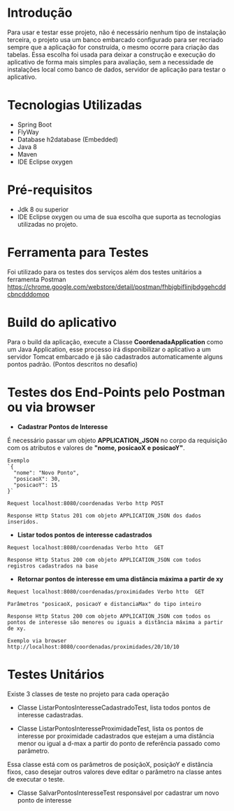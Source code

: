 # Introdução

Para usar e testar esse projeto, não é necessário nenhum tipo de instalação terceira, o projeto usa um banco embarcado configurado para ser recriado sempre que a aplicação for construída, o mesmo ocorre para criação das tabelas. Essa escolha foi usada para deixar a construção e execução do aplicativo de forma mais simples para avaliação, sem a necessidade de instalações local como banco de dados, servidor de aplicação para testar o aplicativo.

# Tecnologias Utilizadas

* Spring Boot
* FlyWay
* Database h2database (Embedded)
* Java 8
* Maven
* IDE Eclipse oxygen

# Pré-requisitos

* Jdk 8 ou superior
* IDE Eclipse oxygen ou uma de sua escolha que suporta as tecnologias utilizadas no projeto.

# Ferramenta para Testes

Foi utilizado para os testes dos serviços além dos testes unitários a ferramenta Postman https://chrome.google.com/webstore/detail/postman/fhbjgbiflinjbdggehcddcbncdddomop

# Build do aplicativo 
Para o build da aplicação, execute a Classe **CoordenadaApplication** como um Java Application, esse processo irá disponibilizar o aplicativo a um servidor Tomcat embarcado e já são cadastrados automaticamente alguns pontos padrão. (Pontos descritos no desafio) 

# Testes dos End-Points pelo Postman ou via browser

* **Cadastrar Pontos de Interesse**

É necessário passar um objeto **APPLICATION_JSON** no corpo da requisição com os atributos e valores de **"nome, posicaoX e posicaoY"**.

```
Exemplo
`{
  "nome": "Novo Ponto",
  "posicaoX": 30,
  "posicaoY": 15
}`
```
```
Request localhost:8080/coordenadas Verbo http POST

Response Http Status 201 com objeto APPLICATION_JSON dos dados inseridos.
```

* **Listar todos pontos de interesse cadastrados**
```
Request localhost:8080/coordenadas Verbo htto  GET

Response Http Status 200 com objeto APPLICATION_JSON com todos registros cadastrados na base
```
* **Retornar pontos de interesse em uma distância máxima a partir de xy** 
```
Request localhost:8080/coordenadas/proximidades Verbo htto  GET

Parâmetros "posicaoX, posicaoY e distanciaMax" do tipo inteiro

Response Http Status 200 com objeto APPLICATION_JSON com todos os pontos de interesse são menores ou iguais a distância máxima a partir de xy.
```
```
Exemplo via browser http://localhost:8080/coordenadas/proximidades/20/10/10
```
# Testes Unitários

Existe 3 classes de teste no projeto para cada operação

* Classe ListarPontosInteresseCadastradoTest, lista todos pontos de interesse cadastradas.

* Classe ListarPontosInteresseProximidadeTest, lista os pontos de interesse por proximidade cadastrados que estejam a uma distância menor ou igual a d-max a partir do ponto de referência passado como parâmetro.

Essa classe está com os parâmetros de posiçãoX, posiçãoY e distância fixos, caso desejar outros valores deve editar o parâmetro na classe antes de executar o teste.

* Classe SalvarPontosInteresseTest responsável por cadastrar um novo ponto de interesse

